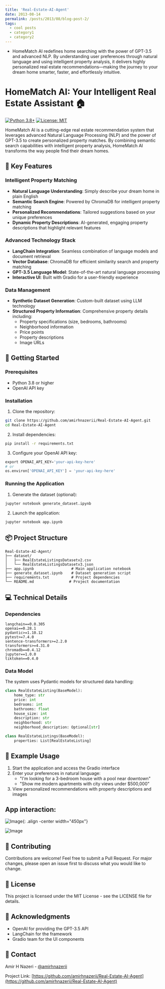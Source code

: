 ```yaml
---
title: 'Real-Estate-AI-Agent'
date: 2013-08-14
permalink: /posts/2013/08/blog-post-2/
tags:
  - cool posts
  - category1
  - category2
---
```


- HomeMatch AI redefines home searching with the power of GPT-3.5 and advanced NLP. By understanding user preferences through natural language and using intelligent property analysis, it delivers highly personalized real estate recommendations—making the journey to your dream home smarter, faster, and effortlessly intuitive.

# HomeMatch AI: Your Intelligent Real Estate Assistant 🏠

[![Python 3.8+](https://img.shields.io/badge/python-3.8+-blue.svg)](https://www.python.org/downloads/)
[![License: MIT](https://img.shields.io/badge/License-MIT-yellow.svg)](https://opensource.org/licenses/MIT)

HomeMatch AI is a cutting-edge real estate recommendation system that leverages advanced Natural Language Processing (NLP) and the power of GPT-3.5 to create personalized property matches. By combining semantic search capabilities with intelligent property analysis, HomeMatch AI transforms the way people find their dream homes.

## 🌟 Key Features

### Intelligent Property Matching
- **Natural Language Understanding**: Simply describe your dream home in plain English
- **Semantic Search Engine**: Powered by ChromaDB for intelligent property matching
- **Personalized Recommendations**: Tailored suggestions based on your unique preferences
- **Dynamic Property Descriptions**: AI-generated, engaging property descriptions that highlight relevant features

### Advanced Technology Stack
- **LangChain Integration**: Seamless combination of language models and document retrieval
- **Vector Database**: ChromaDB for efficient similarity search and property matching
- **GPT-3.5 Language Model**: State-of-the-art natural language processing
- **Interactive UI**: Built with Gradio for a user-friendly experience

### Data Management
- **Synthetic Dataset Generation**: Custom-built dataset using LLM technology
- **Structured Property Information**: Comprehensive property details including:
  - Property specifications (size, bedrooms, bathrooms)
  - Neighborhood information
  - Price points
  - Property descriptions
  - Image URLs

## 🚀 Getting Started

### Prerequisites
- Python 3.8 or higher
- OpenAI API key

### Installation

1. Clone the repository:
```bash
git clone https://github.com/amirhnazerii/Real-Estate-AI-Agent.git
cd Real-Estate-AI-Agent
```

2. Install dependencies:
```bash
pip install -r requirements.txt
```

3. Configure your OpenAI API key:
```python
export OPENAI_API_KEY='your-api-key-here'
# or
os.environ['OPENAI_API_KEY'] = 'your-api-key-here'
```

### Running the Application

1. Generate the dataset (optional):
```bash
jupyter notebook generate_dataset.ipynb
```

2. Launch the application:
```bash
jupyter notebook app.ipynb
```

## 📦 Project Structure
```
Real-Estate-AI-Agent/
├── dataset/
│   ├── RealEstateListingsDatasetv2.csv
│   └── RealEstateListingsDatasetv3.json
├── app.ipynb                 # Main application notebook
├── generate_dataset.ipynb    # Dataset generation script
├── requirements.txt          # Project dependencies
└── README.md                # Project documentation
```

## 💻 Technical Details

### Dependencies
```
langchain==0.0.305
openai==0.28.1
pydantic>=1.10.12
pytest>=7.4.0
sentence-transformers>=2.2.0
transformers>=4.31.0
chromadb==0.4.12
jupyter==1.0.0
tiktoken==0.4.0
```

### Data Model
The system uses Pydantic models for structured data handling:
```python
class RealEstateListing(BaseModel):
    home_type: str
    price: int
    bedrooms: int
    bathrooms: float
    house_size: int
    description: str
    neighborhood: str
    neighborhood_description: Optional[str]

class RealEstateListings(BaseModel):
    properties: List[RealEstateListing]
```

## 🎯 Example Usage

1. Start the application and access the Gradio interface
2. Enter your preferences in natural language:
   - "I'm looking for a 3-bedroom house with a pool near downtown"
   - "Show me modern apartments with city views under $500,000"
3. View personalized recommendations with property descriptions and images



## App interaction:

![Image](../images/Realstate1.png){: .align -center width="450px"}

![Image](../images/realstate2.png)



## 🤝 Contributing

Contributions are welcome! Feel free to submit a Pull Request. For major changes, please open an issue first to discuss what you would like to change.

## 📄 License

This project is licensed under the MIT License - see the LICENSE file for details.

## 🙏 Acknowledgments

- OpenAI for providing the GPT-3.5 API
- LangChain for the framework
- Gradio team for the UI components

## 📧 Contact

Amir H Nazeri - [@amirhnazerii](https://github.com/amirhnazerii)

Project Link: [https://github.com/amirhnazerii/Real-Estate-AI-Agent](https://github.com/amirhnazerii/Real-Estate-AI-Agent)